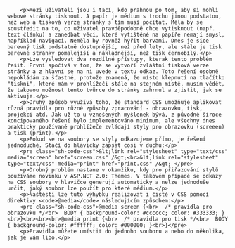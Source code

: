 <!-- dcterms:identifier = aspnetcz#81 -->
<!-- dcterms:title = Jak přiřadit tisková CSS pravidla stránce používající ASP.NET Themes? -->
<!-- dcterms:abstract = Mezi uživateli jsou i tací, kdo prahnou po tom, aby si mohli webové stránky tisknout. Nabídnout jim tiskovou verzi stránky je s použitím Themes poněkud komplikovanější, než předtím - není to nicméně nemožné. -->
<!-- np9:categoryId = 1 -->
<!-- x4w:category = IT -->
<!-- np9:authorId = 1 -->
<!-- np9:authorEmail = michal.valasek@altairis.cz -->
<!-- dcterms:creator = Michal Altair Valášek -->
<!-- dcterms:created = 2006-03-14T20:47:06.903+01:00 -->
<!-- dcterms:dateAccepted = 2006-03-14T20:47:06.903+01:00 -->


		<p>Mezi uživateli jsou i tací, kdo prahnou po tom, aby si mohli webové stránky tisknout. A papír je médium s trochu jinou podstatou, než web a tisková verze stránky s tím musí počítat. Měla by se soustředit na to, co uživatel pravděpodobně chce vytisknout (např. text článku) a zanedbat věci, které vytištěné na papíře nemají smysl, například navigaci. Neměla by rovněž hýřit barvami. Dnes je sice barevný tisk podstatně dostupnější, než před lety, ale stále je tisk barevné stránky pomalejíší a nákladnější, než tisk černobílý.</p>
		<p>Lze vysledovat dva rozdílné přístupy, kterak tento problém řešit. První spočívá v tom, že se vytvoří zvláštní tisková verze stránky a z hlavní se na ni uvede v textu odkaz. Toto řešení osobně nepokládám za šťastné, protože znamená, že místo klepnutí na tlačítko "tiskni", které mám v prohlížeči stále na stejném místě, musím vědět, že takovou možnost tento tvůrce do stránky zahrnul a zjistit, jak se aktivuje.</p>
		<p>Druhý způsob využívá toho, že standard CSS umožňuje aplikovat různá pravidla pro různé způsoby zpracování - obrazovku, tisk, projekci atd. Jak už to u vznešených myšlenek bývá, z původně široce koncipovaného řešení bylo implementováno minimum, ale všechny dnes prakticky používané prohlížeče zvládají styly pro obrazovku (screeen) a tisk (print).</p>
		<p>Pokud se na soubory se styly odkazujeme přímo, je řešení jednoduché. Stačí do hlavičky zapsat cosi v duchu:</p>
		<pre class="sh-code-css">&lt;link rel="stylesheet" type="text/css" media="screen" href="screen.css" /&gt;<br>&lt;link rel="stylesheet" type="text/css" media="print" href="print.css" /&gt;	</pre>
		<p>Drobný problém nastane v okamžiku, kdy pro přiřazování stylů používáme novinku v ASP.NET 2.0: Themes. V takovém případě se odkazy na CSS soubory v hlavičce generují automaticky a nelze jednoduše určit, jaký soubor lze použít pro které médium.</p>
		<p>Naštěstí lze tuto výhybku realizovat i čistě v CSS pomocí direktivy <code>@media</code> následujícím způsobem:</p>
		<pre class="sh-code-css">@media screen {<br>  /* pravidla pro obrazovku */<br>  BODY { background-color: #cccccc; color: #333333; }<br>}<br><br><br>@media print {<br>  /* pravidla pro tisk */<br>  BODY { background-color: #ffffff; color: #000000; }<br>}</pre>
		<p>Pravidla můžete umístit do jednoho souboru a nebo do několika, jak je vám libo.</p>
